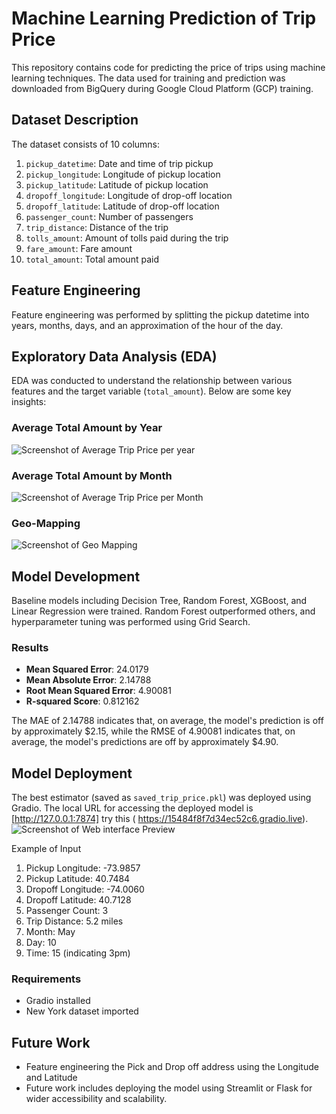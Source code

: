 # Machine Learning Prediction of Trip Price

This repository contains code for predicting the price of trips using machine learning techniques. The data used for training and prediction was downloaded from BigQuery during Google Cloud Platform (GCP) training.

## Dataset Description

The dataset consists of 10 columns:

1. `pickup_datetime`: Date and time of trip pickup
2. `pickup_longitude`: Longitude of pickup location
3. `pickup_latitude`: Latitude of pickup location
4. `dropoff_longitude`: Longitude of drop-off location
5. `dropoff_latitude`: Latitude of drop-off location
6. `passenger_count`: Number of passengers
7. `trip_distance`: Distance of the trip
8. `tolls_amount`: Amount of tolls paid during the trip
9. `fare_amount`: Fare amount
10. `total_amount`: Total amount paid

## Feature Engineering

Feature engineering was performed by splitting the pickup datetime into years, months, days, and an approximation of the hour of the day.

## Exploratory Data Analysis (EDA)

EDA was conducted to understand the relationship between various features and the target variable (`total_amount`). Below are some key insights:

### Average Total Amount by Year
![Screenshot of Average Trip Price per year](https://imgur.com/zNNWHEh.png)


### Average Total Amount by Month
![Screenshot of Average Trip Price per Month](https://imgur.com/vaPKfc5.png)

### Geo-Mapping 
![Screenshot of Geo Mapping](https://imgur.com/thTi6Mh.png)


## Model Development

Baseline models including Decision Tree, Random Forest, XGBoost, and Linear Regression were trained. Random Forest outperformed others, and hyperparameter tuning was performed using Grid Search.

### Results
- **Mean Squared Error**: 24.0179
- **Mean Absolute Error**: 2.14788
- **Root Mean Squared Error**: 4.90081
- **R-squared Score**: 0.812162

The MAE of 2.14788 indicates that, on average, the model's prediction is off by approximately $2.15, while the RMSE of 4.90081 indicates that, on average, the model's predictions are off by approximately $4.90.

## Model Deployment

The best estimator (saved as `saved_trip_price.pkl`) was deployed using Gradio. The local URL for accessing the deployed model is [http://127.0.0.1:7874] try this ( https://15484f8f7d34ec52c6.gradio.live).
![Screenshot of Web interface Preview](https://imgur.com/klgz7a9.png)

Example of Input
1. Pickup Longitude: -73.9857
2. Pickup Latitude: 40.7484
3. Dropoff Longitude: -74.0060
4. Dropoff Latitude: 40.7128
5. Passenger Count: 3
6. Trip Distance: 5.2 miles
7. Month: May
8. Day: 10
9. Time: 15 (indicating 3pm)

### Requirements
- Gradio installed
- New York dataset imported

## Future Work
- Feature engineering the Pick and Drop off address using the Longitude and Latitude
- Future work includes deploying the model using Streamlit or Flask for wider accessibility and scalability.
